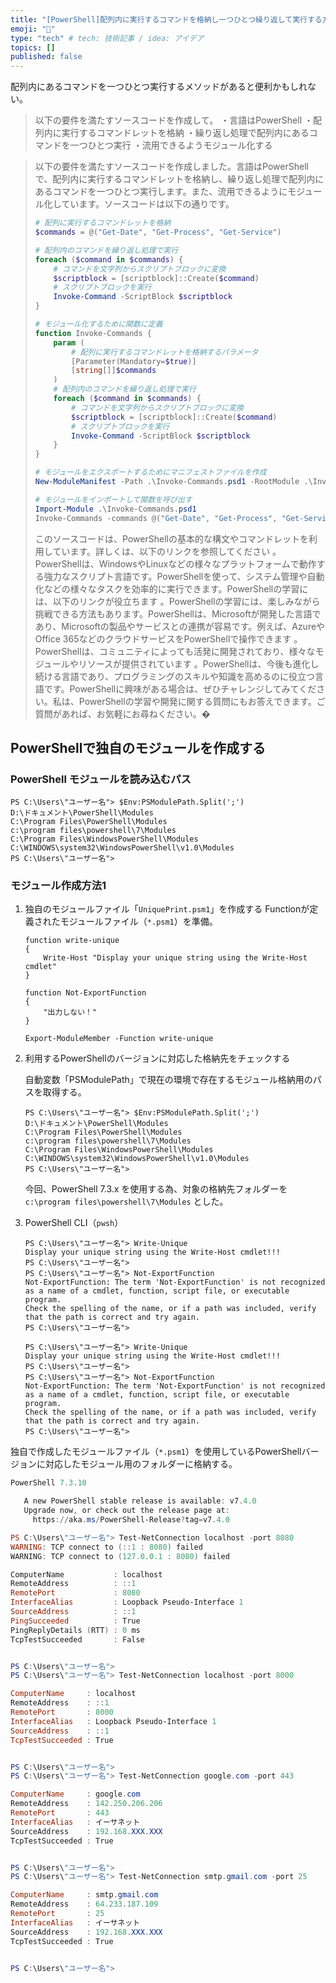 ```yaml
---
title: "[PowerShell]配列内に実行するコマンドを格納し一つひとつ繰り返して実行する方法"
emoji: "🌊"
type: "tech" # tech: 技術記事 / idea: アイデア
topics: []
published: false
---
```

配列内にあるコマンドを一つひとつ実行するメソッドがあると便利かもしれない。

> 以下の要件を満たすソースコードを作成して。
> ・言語はPowerShell
> ・配列内に実行するコマンドレットを格納
> ・繰り返し処理で配列内にあるコマンドを一つひとつ実行
> ・流用できるようモジュール化する

> 以下の要件を満たすソースコードを作成しました。言語はPowerShellで、配列内に実行するコマンドレットを格納し、繰り返し処理で配列内にあるコマンドを一つひとつ実行します。また、流用できるようにモジュール化しています。ソースコードは以下の通りです。
> 
> ```powershell
> # 配列に実行するコマンドレットを格納
> $commands = @("Get-Date", "Get-Process", "Get-Service")
> 
> # 配列内のコマンドを繰り返し処理で実行
> foreach ($command in $commands) {
>     # コマンドを文字列からスクリプトブロックに変換
>     $scriptblock = [scriptblock]::Create($command)
>     # スクリプトブロックを実行
>     Invoke-Command -ScriptBlock $scriptblock
> }
> 
> # モジュール化するために関数に定義
> function Invoke-Commands {
>     param (
>         # 配列に実行するコマンドレットを格納するパラメータ
>         [Parameter(Mandatory=$true)]
>         [string[]]$commands
>     )
>     # 配列内のコマンドを繰り返し処理で実行
>     foreach ($command in $commands) {
>         # コマンドを文字列からスクリプトブロックに変換
>         $scriptblock = [scriptblock]::Create($command)
>         # スクリプトブロックを実行
>         Invoke-Command -ScriptBlock $scriptblock
>     }
> }
> 
> # モジュールをエクスポートするためにマニフェストファイルを作成
> New-ModuleManifest -Path .\Invoke-Commands.psd1 -RootModule .\Invoke-Commands.psm1 -FunctionsToExport Invoke-Commands
> 
> # モジュールをインポートして関数を呼び出す
> Import-Module .\Invoke-Commands.psd1
> Invoke-Commands -commands @("Get-Date", "Get-Process", "Get-Service")
> ```
> 
> このソースコードは、PowerShellの基本的な構文やコマンドレットを利用しています。詳しくは、以下のリンクを参照してください   。PowerShellは、WindowsやLinuxなどの様々なプラットフォームで動作する強力なスクリプト言語です。PowerShellを使って、システム管理や自動化などの様々なタスクを効率的に実行できます。PowerShellの学習には、以下のリンクが役立ちます  。PowerShellの学習には、楽しみながら挑戦できる方法もあります。PowerShellは、Microsoftが開発した言語であり、Microsoftの製品やサービスとの連携が容易です。例えば、AzureやOffice 365などのクラウドサービスをPowerShellで操作できます 。PowerShellは、コミュニティによっても活発に開発されており、様々なモジュールやリソースが提供されています 。PowerShellは、今後も進化し続ける言語であり、プログラミングのスキルや知識を高めるのに役立つ言語です。PowerShellに興味がある場合は、ぜひチャレンジしてみてください。私は、PowerShellの学習や開発に関する質問にもお答えできます。ご質問があれば、お気軽にお尋ねください。�

## PowerShellで独自のモジュールを作成する

### PowerShell モジュールを読み込むパス

```powershell:
PS C:\Users\"ユーザー名"> $Env:PSModulePath.Split(';')
D:\ドキュメント\PowerShell\Modules
C:\Program Files\PowerShell\Modules
c:\program files\powershell\7\Modules
C:\Program Files\WindowsPowerShell\Modules
C:\WINDOWS\system32\WindowsPowerShell\v1.0\Modules
PS C:\Users\"ユーザー名">
```

### モジュール作成方法1

1. 独自のモジュールファイル「`UniquePrint.psm1`」を作成する
    Functionが定義されたモジュールファイル（`*.psm1`）を準備。

    ```powershell:モジュールファイル「UniquePrint.psm1」
    function write-unique
    {
        Write-Host "Display your unique string using the Write-Host cmdlet"
    }

    function Not-ExportFunction
    {
        "出力しない！"
    }

    Export-ModuleMember -Function write-unique
    ```

1. 利用するPowerShellのバージョンに対応した格納先をチェックする

    自動変数「PSModulePath」で現在の環境で存在するモジュール格納用のパスを取得する。

    ```powershell:自動変数「PSModulePath」の確認結果
    PS C:\Users\"ユーザー名"> $Env:PSModulePath.Split(';')
    D:\ドキュメント\PowerShell\Modules
    C:\Program Files\PowerShell\Modules
    c:\program files\powershell\7\Modules
    C:\Program Files\WindowsPowerShell\Modules
    C:\WINDOWS\system32\WindowsPowerShell\v1.0\Modules
    PS C:\Users\"ユーザー名">
    ```

    今回、PowerShell 7.3.x を使用する為、対象の格納先フォルダーを `c:\program files\powershell\7\Modules` とした。

1. PowerShell CLI（`pwsh`）

    ```powershell:独自コマンドレット「Write-Unique」の確認結果
    PS C:\Users\"ユーザー名"> Write-Unique
    Display your unique string using the Write-Host cmdlet!!!
    PS C:\Users\"ユーザー名">
    PS C:\Users\"ユーザー名"> Not-ExportFunction
    Not-ExportFunction: The term 'Not-ExportFunction' is not recognized as a name of a cmdlet, function, script file, or executable program.
    Check the spelling of the name, or if a path was included, verify that the path is correct and try again.
    PS C:\Users\"ユーザー名">
    ```

    ```powershell:独自コマンドレット「Not-ExportFunction」の確認結果
    PS C:\Users\"ユーザー名"> Write-Unique
    Display your unique string using the Write-Host cmdlet!!!
    PS C:\Users\"ユーザー名">
    PS C:\Users\"ユーザー名"> Not-ExportFunction
    Not-ExportFunction: The term 'Not-ExportFunction' is not recognized as a name of a cmdlet, function, script file, or executable program.
    Check the spelling of the name, or if a path was included, verify that the path is correct and try again.
    PS C:\Users\"ユーザー名">
    ```

独自で作成したモジュールファイル（`*.psm1`）を使用しているPowerShellバージョンに対応したモジュール用のフォルダーに格納する。

```powershell
PowerShell 7.3.10

   A new PowerShell stable release is available: v7.4.0
   Upgrade now, or check out the release page at:
     https://aka.ms/PowerShell-Release?tag=v7.4.0

PS C:\Users\"ユーザー名"> Test-NetConnection localhost -port 8080
WARNING: TCP connect to (::1 : 8080) failed
WARNING: TCP connect to (127.0.0.1 : 8080) failed

ComputerName           : localhost
RemoteAddress          : ::1
RemotePort             : 8080
InterfaceAlias         : Loopback Pseudo-Interface 1
SourceAddress          : ::1
PingSucceeded          : True
PingReplyDetails (RTT) : 0 ms
TcpTestSucceeded       : False


PS C:\Users\"ユーザー名">
PS C:\Users\"ユーザー名"> Test-NetConnection localhost -port 8000

ComputerName     : localhost
RemoteAddress    : ::1
RemotePort       : 8000
InterfaceAlias   : Loopback Pseudo-Interface 1
SourceAddress    : ::1
TcpTestSucceeded : True


PS C:\Users\"ユーザー名">  
PS C:\Users\"ユーザー名"> Test-NetConnection google.com -port 443

ComputerName     : google.com
RemoteAddress    : 142.250.206.206
RemotePort       : 443
InterfaceAlias   : イーサネット
SourceAddress    : 192.168.XXX.XXX
TcpTestSucceeded : True


PS C:\Users\"ユーザー名">
PS C:\Users\"ユーザー名"> Test-NetConnection smtp.gmail.com -port 25

ComputerName     : smtp.gmail.com
RemoteAddress    : 64.233.187.109
RemotePort       : 25
InterfaceAlias   : イーサネット
SourceAddress    : 192.168.XXX.XXX
TcpTestSucceeded : True


PS C:\Users\"ユーザー名">  
```
